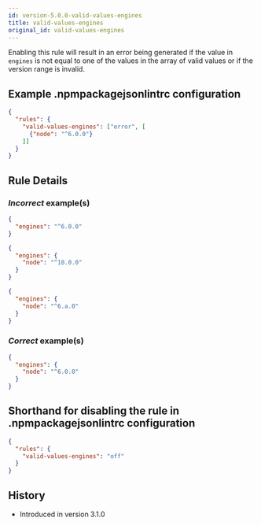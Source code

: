 ```yaml
---
id: version-5.0.0-valid-values-engines
title: valid-values-engines
original_id: valid-values-engines
---
```


Enabling this rule will result in an error being generated if the value in `engines` is not equal to one of the values in the array of valid values or if the version range is invalid.

## Example .npmpackagejsonlintrc configuration

```json
{
  "rules": {
    "valid-values-engines": ["error", [
      {"node": "^6.0.0"}
    ]]
  }
}
```

## Rule Details

### *Incorrect* example(s)

```json
{
  "engines": "^6.0.0"
}
```

```json
{
  "engines": {
    "node": "^10.0.0"
  }
}
```

```json
{
  "engines": {
    "node": "^6.a.0"
  }
}
```

### *Correct* example(s)

```json
{
  "engines": {
    "node": "^6.0.0"
  }
}
```


## Shorthand for disabling the rule in .npmpackagejsonlintrc configuration

```json
{
  "rules": {
    "valid-values-engines": "off"
  }
}
```

## History

* Introduced in version 3.1.0
